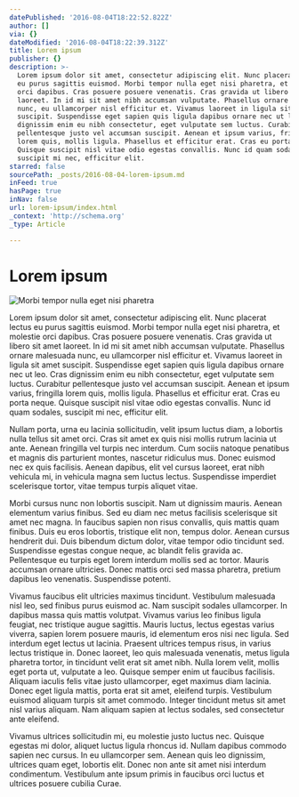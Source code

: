 ```yaml
---
datePublished: '2016-08-04T18:22:52.822Z'
author: []
via: {}
dateModified: '2016-08-04T18:22:39.312Z'
title: Lorem ipsum
publisher: {}
description: >-
  Lorem ipsum dolor sit amet, consectetur adipiscing elit. Nunc placerat lectus
  eu purus sagittis euismod. Morbi tempor nulla eget nisi pharetra, et molestie
  orci dapibus. Cras posuere posuere venenatis. Cras gravida ut libero sit amet
  laoreet. In id mi sit amet nibh accumsan vulputate. Phasellus ornare malesuada
  nunc, eu ullamcorper nisl efficitur et. Vivamus laoreet in ligula sit amet
  suscipit. Suspendisse eget sapien quis ligula dapibus ornare nec ut leo. Cras
  dignissim enim eu nibh consectetur, eget vulputate sem luctus. Curabitur
  pellentesque justo vel accumsan suscipit. Aenean et ipsum varius, fringilla
  lorem quis, mollis ligula. Phasellus et efficitur erat. Cras eu porta neque.
  Quisque suscipit nisl vitae odio egestas convallis. Nunc id quam sodales,
  suscipit mi nec, efficitur elit.
starred: false
sourcePath: _posts/2016-08-04-lorem-ipsum.md
inFeed: true
hasPage: true
inNav: false
url: lorem-ipsum/index.html
_context: 'http://schema.org'
_type: Article

---
```

# Lorem ipsum
![Morbi tempor nulla eget nisi pharetra](https://the-grid-user-content.s3-us-west-2.amazonaws.com/042e2bda-7892-4d3c-90e7-8b2fefb81f4e.jpg)

Lorem ipsum dolor sit amet, consectetur adipiscing elit. Nunc placerat lectus eu purus sagittis euismod. Morbi tempor nulla eget nisi pharetra, et molestie orci dapibus. Cras posuere posuere venenatis. Cras gravida ut libero sit amet laoreet. In id mi sit amet nibh accumsan vulputate. Phasellus ornare malesuada nunc, eu ullamcorper nisl efficitur et. Vivamus laoreet in ligula sit amet suscipit. Suspendisse eget sapien quis ligula dapibus ornare nec ut leo. Cras dignissim enim eu nibh consectetur, eget vulputate sem luctus. Curabitur pellentesque justo vel accumsan suscipit. Aenean et ipsum varius, fringilla lorem quis, mollis ligula. Phasellus et efficitur erat. Cras eu porta neque. Quisque suscipit nisl vitae odio egestas convallis. Nunc id quam sodales, suscipit mi nec, efficitur elit.

Nullam porta, urna eu lacinia sollicitudin, velit ipsum luctus diam, a lobortis nulla tellus sit amet orci. Cras sit amet ex quis nisi mollis rutrum lacinia ut ante. Aenean fringilla vel turpis nec interdum. Cum sociis natoque penatibus et magnis dis parturient montes, nascetur ridiculus mus. Donec euismod nec ex quis facilisis. Aenean dapibus, elit vel cursus laoreet, erat nibh vehicula mi, in vehicula magna sem luctus lectus. Suspendisse imperdiet scelerisque tortor, vitae tempus turpis aliquet vitae.

Morbi cursus nunc non lobortis suscipit. Nam ut dignissim mauris. Aenean elementum varius finibus. Sed eu diam nec metus facilisis scelerisque sit amet nec magna. In faucibus sapien non risus convallis, quis mattis quam finibus. Duis eu eros lobortis, tristique elit non, tempus dolor. Aenean cursus hendrerit dui. Duis bibendum dictum dolor, vitae tempor odio tincidunt sed. Suspendisse egestas congue neque, ac blandit felis gravida ac. Pellentesque eu turpis eget lorem interdum mollis sed ac tortor. Mauris accumsan ornare ultricies. Donec mattis orci sed massa pharetra, pretium dapibus leo venenatis. Suspendisse potenti.

Vivamus faucibus elit ultricies maximus tincidunt. Vestibulum malesuada nisl leo, sed finibus purus euismod ac. Nam suscipit sodales ullamcorper. In dapibus massa quis mattis volutpat. Vivamus varius leo finibus ligula feugiat, nec tristique augue sagittis. Mauris luctus, lectus egestas varius viverra, sapien lorem posuere mauris, id elementum eros nisi nec ligula. Sed interdum eget lectus ut lacinia. Praesent ultrices tempus risus, in varius lectus tristique in. Donec laoreet, leo quis malesuada venenatis, metus ligula pharetra tortor, in tincidunt velit erat sit amet nibh. Nulla lorem velit, mollis eget porta ut, vulputate a leo. Quisque semper enim ut faucibus facilisis. Aliquam iaculis felis vitae justo ullamcorper, eget maximus diam lacinia. Donec eget ligula mattis, porta erat sit amet, eleifend turpis. Vestibulum euismod aliquam turpis sit amet commodo. Integer tincidunt metus sit amet nisl varius aliquam. Nam aliquam sapien at lectus sodales, sed consectetur ante eleifend.

Vivamus ultrices sollicitudin mi, eu molestie justo luctus nec. Quisque egestas mi dolor, aliquet luctus ligula rhoncus id. Nullam dapibus commodo sapien nec cursus. In eu ullamcorper sem. Aenean quis leo dignissim, ultrices quam eget, lobortis elit. Donec non ante sit amet nisi interdum condimentum. Vestibulum ante ipsum primis in faucibus orci luctus et ultrices posuere cubilia Curae.